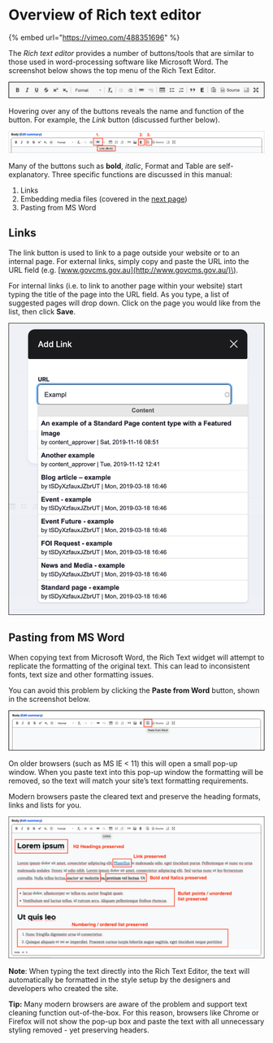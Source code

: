 # Overview of Rich text editor

{% embed url="https://vimeo.com/488351696" %}

The _Rich text editor_ provides a number of buttons/tools that are similar to those used in word-processing software like Microsoft Word. The screenshot below shows the top menu of the Rich Text Editor.

![Image of Rich text editor menu](../.gitbook/assets/Unit-2-Rich-Text-1.png)

Hovering over any of the buttons reveals the name and function of the button. For example, the _Link_ button \(discussed further below\).

![Image of Link Embed Paste from Word](../.gitbook/assets/Unit-2-Rich-Text-2.png)

Many of the buttons such as **bold**, _italic_, Format and Table are self-explanatory. Three specific functions are discussed in this manual:

1. Links
2. Embedding media files (covered in the [next page](inserting-media-files.md)\)
3. Pasting from MS Word

## Links

The link button is used to link to a page outside your website or to an internal page. For external links, simply copy and paste the URL into the URL field \(e.g. [www.govcms.gov.au](http://www.govcms.gov.au/)\). 

For internal links \(i.e. to link to another page within your website\) start typing the title of the page into the URL field. As you type, a list of suggested pages will drop down. Click on the page you would like from the list, then click **Save**.

![Image of Link selector](../.gitbook/assets/Unit-2-Rich-Text-Links.png)

## Pasting from MS Word

When copying text from Microsoft Word, the Rich Text widget will attempt to replicate the formatting of the original text. This can lead to inconsistent fonts, text size and other formatting issues. 

You can avoid this problem by clicking the **Paste from Word** button, shown in the screenshot below. 

![Image of paste from Word button](../.gitbook/assets/Unit-2-Rich-Text-Word.png)

On older browsers \(such as MS IE &lt; 11\) this will open a small pop-up window. When you paste text into this pop-up window the formatting will be removed, so the text will match your site’s text formatting requirements. 

Modern browsers paste the cleared text and preserve the heading formats, links and lists for you. 

![Image of formatted text](../.gitbook/assets/Unit-2-Rich-Text-Word-2.png)

**Note**: When typing the text directly into the Rich Text Editor, the text will automatically be formatted in the style setup by the designers and developers who created the site.

**Tip:** Many modern browsers are aware of the problem and support text cleaning function out-of-the-box. For this reason, browsers like Chrome or Firefox will not show the pop-up box and paste the text with all unnecessary styling removed - yet preserving headers.
